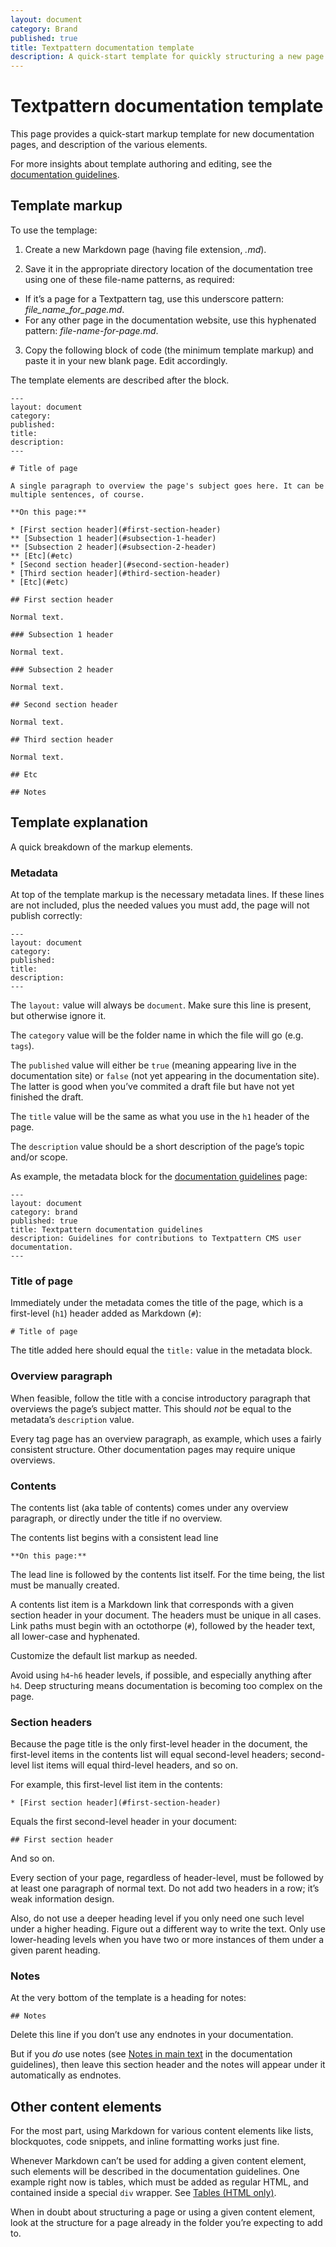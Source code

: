 ```yaml
---
layout: document
category: Brand
published: true
title: Textpattern documentation template
description: A quick-start template for quickly structuring a new page in user documentation.
---
```


# Textpattern documentation template

This page provides a quick-start markup template for new documentation pages, and description of the various elements. 

For more insights about template authoring and editing, see the  [documentation guidelines](https://docs.textpattern.com/brand/textpattern-documentation-guidelines).

## Template markup

To use the templage:

1) Create a new Markdown page (having file extension, *.md*).

2) Save it in the appropriate directory location of the documentation tree using one of these file-name patterns, as required:

* If it’s a page for a Textpattern tag, use this underscore pattern: *file_name_for_page.md*.
* For any other page in the documentation website, use this hyphenated pattern: *file-name-for-page.md*.

3) Copy the following block of code (the minimum template markup) and paste it in your new blank page. Edit accordingly.

The template elements are described after the block.

```
---
layout: document
category:
published:
title:
description:
---

# Title of page

A single paragraph to overview the page's subject goes here. It can be multiple sentences, of course.

**On this page:**

* [First section header](#first-section-header)
** [Subsection 1 header](#subsection-1-header)
** [Subsection 2 header](#subsection-2-header)
** [Etc](#etc)
* [Second section header](#second-section-header)
* [Third section header](#third-section-header)
* [Etc](#etc)

## First section header

Normal text.

### Subsection 1 header

Normal text.

### Subsection 2 header

Normal text.

## Second section header

Normal text.

## Third section header

Normal text.

## Etc

## Notes
```

 
## Template explanation

A quick breakdown of the markup elements.

### Metadata

At top of the template markup is the necessary metadata lines. If these lines are not included, plus the needed values you must add, the page will not publish correctly:

```
---
layout: document
category:
published:
title:
description:
---
```

The `layout:` value will always be `document`. Make sure this line is present, but otherwise ignore it.

The `category` value will be the folder name in which the file will go (e.g. `tags`).

The `published` value will either be `true` (meaning appearing live in the documentation site) or `false` (not yet appearing in the documentation site). The latter is good when you’ve commited a draft file but have not yet finished the draft.

The `title` value will be the same as what you use in the `h1` header of the page.

The `description` value should be a short description of the page’s topic and/or scope.

As example, the metadata block for the [documentation guidelines](https://docs.textpattern.com/brand/textpattern-documentation-guidelines) page:

```
---
layout: document
category: brand
published: true
title: Textpattern documentation guidelines
description: Guidelines for contributions to Textpattern CMS user documentation.
--- 
```

### Title of page

Immediately under the metadata comes the title of the page, which is a first-level (`h1`) header added as Markdown (`#`):

```
# Title of page
```

The title added here should equal the `title:` value in the metadata block.

### Overview paragraph

When feasible, follow the title with a concise introductory paragraph that overviews the page’s subject matter. This should _not_ be equal to the metadata’s `description` value.

Every tag page has an overview paragraph, as example, which uses a fairly consistent structure. Other documentation pages may require unique overviews.

### Contents

The contents list (aka table of contents) comes under any overview paragraph, or directly under the title if no overview. 

The contents list begins with a consistent lead line

```
**On this page:**
```

The lead line is followed by the contents list itself. For the time being, the list must be manually created.

A contents list item is a Markdown link that corresponds with a given section header in your document. The headers must be unique in all cases. Link paths must begin with an octothorpe (`#`), followed by the header text, all lower-case and hyphenated.

Customize the default list markup as needed.

Avoid using `h4`-`h6` header levels, if possible, and especially anything after `h4`. Deep structuring means documentation is becoming too complex on the page.

### Section headers

Because the page title is the only first-level header in the document, the first-level items in the contents list will equal second-level headers; second-level list items will equal third-level headers, and so on.

For example, this first-level list item in the contents:

```
* [First section header](#first-section-header)
```

Equals the first second-level header in your document:

```
## First section header
```

And so on.

Every section of your page, regardless of header-level, must be followed by at least one paragraph of normal text. Do not add two headers in a row; it’s weak information design.

Also, do not use a deeper heading level if you only need one such level under a higher heading. Figure out a different way to write the text. Only use lower-heading levels when you have two or more instances of them under a given parent heading. 

### Notes

At the very bottom of the template is a heading for notes:

```
## Notes
```

Delete this line if you don’t use any endnotes in your documentation. 

But if you _do_ use notes (see [Notes in main text](https://docs.textpattern.com/brand/textpattern-documentation-guidelines#notes-in-main-text) in the documentation guidelines), then leave this section header and the notes will appear under it automatically as endnotes.

## Other content elements

For the most part, using Markdown for various content elements like lists, blockquotes, code snippets, and inline formatting works just fine.

Whenever Markdown can’t be used for adding a given content element, such elements will be described in the documentation guidelines. One example right now is tables, which must be added as regular HTML, and contained inside a special `div` wrapper. See [Tables (HTML only)](https://docs.textpattern.com/brand/textpattern-documentation-guidelines#tables-html-only).

When in doubt about structuring a page or using a given content element, look at the structure for a page already in the folder you’re expecting to add to.